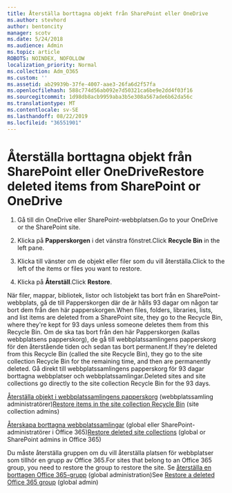 ```yaml
---
title: Återställa borttagna objekt från SharePoint eller OneDrive
ms.author: stevhord
author: bentoncity
manager: scotv
ms.date: 5/24/2018
ms.audience: Admin
ms.topic: article
ROBOTS: NOINDEX, NOFOLLOW
localization_priority: Normal
ms.collection: Adm_O365
ms.custom: ''
ms.assetid: ab29939b-37fe-4007-aae3-26fa6d2f57fa
ms.openlocfilehash: 588c774d56ab092e7d50321ca6be9e2dd4f03f16
ms.sourcegitcommit: 1d98db8acb9959aba3b5e308a567ade6b62da56c
ms.translationtype: MT
ms.contentlocale: sv-SE
ms.lasthandoff: 08/22/2019
ms.locfileid: "36551901"
---
```

# <a name="restore-deleted-items-from-sharepoint-or-onedrive"></a><span data-ttu-id="a4b8d-102">Återställa borttagna objekt från SharePoint eller OneDrive</span><span class="sxs-lookup"><span data-stu-id="a4b8d-102">Restore deleted items from SharePoint or OneDrive</span></span>

1. <span data-ttu-id="a4b8d-103">Gå till din OneDrive eller SharePoint-webbplatsen.</span><span class="sxs-lookup"><span data-stu-id="a4b8d-103">Go to your OneDrive or the SharePoint site.</span></span>
    
2. <span data-ttu-id="a4b8d-104">Klicka på **Papperskorgen** i det vänstra fönstret.</span><span class="sxs-lookup"><span data-stu-id="a4b8d-104">Click **Recycle Bin** in the left pane.</span></span> 
    
3. <span data-ttu-id="a4b8d-105">Klicka till vänster om de objekt eller filer som du vill återställa.</span><span class="sxs-lookup"><span data-stu-id="a4b8d-105">Click to the left of the items or files you want to restore.</span></span>
    
4. <span data-ttu-id="a4b8d-106">Klicka på **Återställ**.</span><span class="sxs-lookup"><span data-stu-id="a4b8d-106">Click **Restore**.</span></span> 
    
<span data-ttu-id="a4b8d-107">När filer, mappar, bibliotek, listor och listobjekt tas bort från en SharePoint-webbplats, gå de till Papperskorgen där de är hålls 93 dagar om någon tar bort dem från den här papperskorgen.</span><span class="sxs-lookup"><span data-stu-id="a4b8d-107">When files, folders, libraries, lists, and list items are deleted from a SharePoint site, they go to the Recycle Bin, where they're kept for 93 days unless someone deletes them from this Recycle Bin.</span></span> <span data-ttu-id="a4b8d-108">Om de ska tas bort från den här Papperskorgen (kallas webbplatsens papperskorg), de gå till webbplatssamlingens papperskorg för den återstående tiden och sedan tas bort permanent.</span><span class="sxs-lookup"><span data-stu-id="a4b8d-108">If they're deleted from this Recycle Bin (called the site Recycle Bin), they go to the site collection Recycle Bin for the remaining time, and then are permanently deleted.</span></span> <span data-ttu-id="a4b8d-109">Gå direkt till webbplatssamlingens papperskorg för 93 dagar borttagna webbplatser och webbplatssamlingar.</span><span class="sxs-lookup"><span data-stu-id="a4b8d-109">Deleted sites and site collections go directly to the site collection Recycle Bin for the 93 days.</span></span>
  
<span data-ttu-id="a4b8d-110">[Återställa objekt i webbplatssamlingens papperskorg](https://go.microsoft.com/fwlink/?linkid=867800) (webbplatssamling administratörer)</span><span class="sxs-lookup"><span data-stu-id="a4b8d-110">[Restore items in the site collection Recycle Bin](https://go.microsoft.com/fwlink/?linkid=867800) (site collection admins)</span></span> 
  
<span data-ttu-id="a4b8d-111">[Återskapa borttagna webbplatssamlingar](https://go.microsoft.com/fwlink/?linkid=867660) (global eller SharePoint-administratörer i Office 365)</span><span class="sxs-lookup"><span data-stu-id="a4b8d-111">[Restore deleted site collections](https://go.microsoft.com/fwlink/?linkid=867660) (global or SharePoint admins in Office 365)</span></span> 
  
<span data-ttu-id="a4b8d-112">Du måste återställa gruppen om du vill återställa platsen för webbplatser som tillhör en grupp av Office 365.</span><span class="sxs-lookup"><span data-stu-id="a4b8d-112">For sites that belong to an Office 365 group, you need to restore the group to restore the site.</span></span> <span data-ttu-id="a4b8d-113">Se [återställa en borttagen Office 365-grupp](https://go.microsoft.com/fwlink/?linkid=867802) (global administration)</span><span class="sxs-lookup"><span data-stu-id="a4b8d-113">See [Restore a deleted Office 365 group](https://go.microsoft.com/fwlink/?linkid=867802) (global admin)</span></span> 
  

